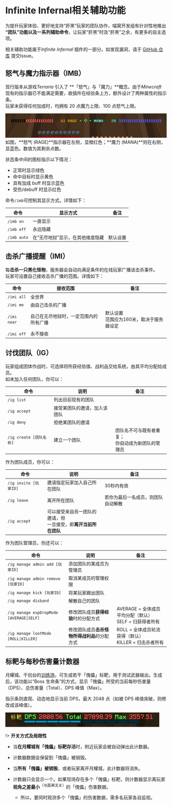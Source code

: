 # Infinite Infernal相关辅助功能

为提升玩家体验、更好地支持“肝黑”玩家的团队协作，喵窝开发组有针对性地推出 **“团队”功能以及一系列辅助命令**，让玩家“肝黑”时及“肝黑”之余，有更多的自主选项。

相关辅助功能属于*Infinite Infernal* 插件的一部分。如发现漏洞，请于 [GitHub 仓库](https://github.com/NyaaCat/InfiniteInfernal) 提交Issue。

## 怒气与魔力指示器（IMB）
现行版本从游戏*Terraria* 引入了 **「怒气」与「魔力」**概念。由于*Minecraft* 现有的指示器已不能满足需要，故插件在经验条上方，额外设计了两种属性的指示条。  
玩家未获得任何加成时，均拥有 20 点魔力上限、100 点怒气上限。

![indicator](../../assets/images/inf/indicator-RAGE-MANA.png)  
如图，**怒气 (RAGE)**指示器在左侧，显橙红色；**魔力 (MANA)**则在右侧，显蓝色。数值为其剩余点数。

状态条中间的图标指示以下情况：

- 正常时显示绿色
- 命中目标时显示黄色
- 具有加成 buff 时显示蓝色
- 受伤/debuff 时显示红色

命令`/imb`可控制其显示方式。详情如下：

|命令|显示方式|备注|
|-|-|-|
|`/imb on` | 一直显示 ||
|`/imb off` | 永远隐藏 || 
|`/imb auto` | 在“无尽地狱”显示，在其他维度隐藏 | 默认设置 |

## 击杀广播提醒（IMI）
每**击杀一只黑化怪物**，服务器会自动向满足条件的在线玩家广播该击杀事件。  
玩家可设置自己接收击杀广播的范围。详情如下：

|命令|接收范围|备注|
|-|-|-|
|`/imi all` | 全世界 ||
|`/imi me` | 由自己击杀的广播 ||
|`/imi near` | 自己在无尽地狱时，一定范围内的所有广播 | 默认设置<br />范围应为160米，取决于服务器设定 |
|`/imi off` | 永不接收 ||

## 讨伐团队（IG）
玩家组成团体作战时，可选择将所获经验值、战利品交给系统，由其平均分配给成员。  
如未加入任何团队，你可以：

|命令|说明|备注|
|-|-|-|
|`/ig list` | 列出目前现有的团队 ||
|`/ig accept` | 接受某团队的邀请，加入该团队 ||
|`/ig deny` | 拒绝某团队的邀请 ||
|`/ig create [团队名称]` | 建立一个团队 | 团队名不可与既有者重复；<br />你自动成为新团队的管理员 |

作为团队成员，你可以：

|命令|说明|备注|
|-|-|-|
|`/ig invite [玩家ID]` | 邀请指定玩家加入自己所在团队 | 30秒内有效 |
|`/ig leave` | 离开所在团队 | 若你为最后一名成员，则团队自动解散 |
|`/ig accept` | 可以接受来自另一团队的邀请，但<br />一旦接受，即**离开当前所在团队** ||

作为团队管理员，你还可以：

|命令|说明|备注|
|-|-|-|
|`/ig manage admin add [玩家ID]` | 添加团队的某成员为管理员 ||
|`/ig manage admin remove [玩家ID]` | 取消某成员的管理权限 ||
|`/ig manage kick [玩家ID]` | 将某玩家踢出团队 ||
|`/ig manage disband` | 解散自己的团队 ||
|`/ig manage expDropMode [AVERAGE\|SELF]` | 修改团队成员**获得经验**时的分配方式 | AVERAGE = 全体成员平均分配（默认）<br />SELF = 归获得者所有 |
|`/ig manage lootMode [ROLL\|KILLER]` | 修改团队成员**击杀怪物所得战利品**的分配方式 | ROLL = 全体成员轮流获得（默认）<br />KILLER = 归击杀者所有 |

## 标靶与每秒伤害量计数器

月耀城、千仞台的[训练场](inf/lunar-flare.md#训练场)，可生成若干「傀儡」标靶，用于测试武器输出。生成后，该功能以“Boss 生命条”的方式，显示「傀儡」所受的当前每秒伤害量（DPS）、总伤害量（Total）、DPS 峰值（Max）。

指示条则直观、动态地显示当前 DPS，最大 2048 点（如被 DPS 峰值突破，则修改成该峰值）。

![DPS](../../assets/images/inf/indicator-dps.png)

!> **开关方式及局限性**

- 当**在月耀城有「傀儡」标靶存活**时，附近玩家会被自动弹出此计数器。
- 计数器数据会保留到「傀儡」被销毁。
- 当**所有「傀儡」被销毁**，或者玩家离开月耀城，此计数器将消失。


- 计数器只会显示一个。如果现场存在多个「傀儡」标靶，则计数器显示离玩家**视角之差最小**<sup>（与距离无关）</sup>的「傀儡」伤害数据。
  + 所以，要同时观测多个「傀儡」的伤害数据，需多名玩家各自监视。
